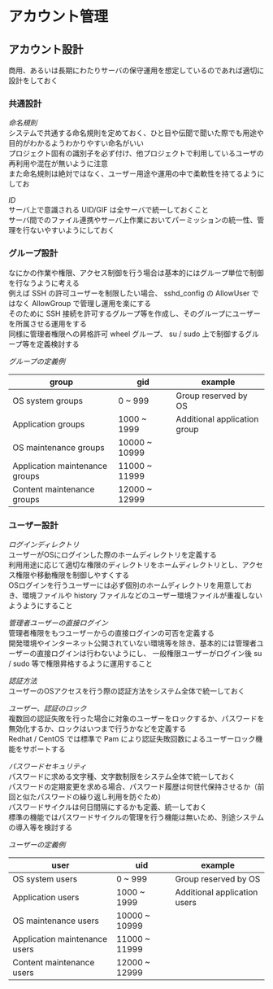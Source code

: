 # アカウント管理

## アカウント設計
商用、あるいは長期にわたりサーバの保守運用を想定しているのであれば適切に設計をしておく  

### 共通設計
<i class="fas fa-check-circle">命名規則</i>  
システムで共通する命名規則を定めておく、ひと目や伝聞で聞いた際でも用途や目的がわかるようわかりやすい命名がいい  
プロジェクト固有の識別子を必ず付け、他プロジェクトで利用しているユーザの再利用や混在が無いように注意  
また命名規則は絶対ではなく、ユーザー用途や運用の中で柔軟性を持てるようにしてお  

<i class="fas fa-check-circle">ID</i>  
サーバ上で意識される UID/GIF は全サーバで統一しておくこと  
サーバ間でのファイル連携やサーバ上作業においてパーミッションの統一性、管理を行ないやすいようにしておく  

### グループ設計
なにかの作業や権限、アクセス制御を行う場合は基本的にはグループ単位で制御を行なうように考える  
例えば SSH の許可ユーザーを制限したい場合、 sshd_config の AllowUser ではなく AllowGroup で管理し運用を楽にする  
そのために SSH 接続を許可するグループ等を作成し、そのグループにユーザーを所属させる運用をする  
同様に管理者権限への昇格許可 wheel グループ、 su / sudo 上で制御するグループ等を定義検討する  

<i class="fas fa-check-circle">グループの定義例</i>  

| group                          | gid           | example                      |
| ------------------------------ | ------------- | ---------------------------- |
| OS system groups               | 0 ~ 999       | Group reserved by OS         |
| Application groups             | 1000 ~ 1999   | Additional application group |
| OS maintenance groups          | 10000 ~ 10999 |                              |
| Application maintenance groups | 11000 ~ 11999 |                              |
| Content maintenance groups     | 12000 ~ 12999 |                              |

### ユーザー設計

<i class="fas fa-check-circle">ログインディレクトリ</i>  
ユーザーがOSにログインした際のホームディレクトリを定義する  
利用用途に応じて適切な権限のディレクトリをホームディレクトリとし、アクセス権限や移動権限を制御しやすくする  
OSログインを行うユーザーには必ず個別のホームディレクトリを用意しておき、環境ファイルや history ファイルなどのユーザー環境ファイルが重複しないようようにすること  

<i class="fas fa-check-circle">管理者ユーザーの直接ログイン</i>  
管理者権限をもつユーザーからの直接ログインの可否を定義する  
開発環境やインターネット公開されていない環境等を除き、基本的には管理者ユーザーの直接ログインは行わないようにし、
一般権限ユーザーがログイン後 su / sudo 等で権限昇格するように運用すること  

<i class="fas fa-check-circle">認証方法</i>  
ユーザーのOSアクセスを行う際の認証方法をシステム全体で統一しておく  

<i class="fas fa-check-circle">ユーザー、認証のロック</i>  
複数回の認証失敗を行った場合に対象のユーザーをロックするか、パスワードを無効化するか、ロックはいつまで行うかなどを定義する  
Redhat / CentOS では標準で Pam により認証失敗回数によるユーザーロック機能をサポートする  

<i class="fas fa-check-circle">パスワードセキュリティ</i>  
パスワードに求める文字種、文字数制限をシステム全体で統一しておく  
パスワードの定期変更を求める場合、パスワード履歴は何世代保持させるか（前回と似たパスワードの繰り返し利用を防ぐため）  
パスワードサイクルは何日間隔にするかも定義、統一しておく  
標準の機能ではパスワードサイクルの管理を行う機能は無いため、別途システムの導入等を検討する  

<i class="fas fa-check-circle">ユーザーの定義例</i>  

| user                          | uid           | example                      |
| ----------------------------- | ------------- | ---------------------------- |
| OS system users               | 0 ~ 999       | Group reserved by OS         |
| Application users             | 1000 ~ 1999   | Additional application users |
| OS maintenance users          | 10000 ~ 10999 |                              |
| Application maintenance users | 11000 ~ 11999 |                              |
| Content maintenance users     | 12000 ~ 12999 |                              |
